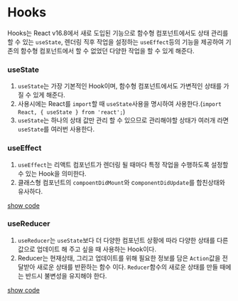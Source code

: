 # Hooks

Hooks는 React v16.8에서 새로 도입된 기능으로 함수형 컴포넌트에서도 상태 관리를 할 수 있는 `useState`, 렌더링 직후 작업을 설정하는 `useEffect`등의 기능을 제공하여 기존의 함수형 컴포넌트에서 할 수 없었던 다양한 작업을 할 수 있게 해준다.

### useState

1. `useState`는 가장 기본적인 Hook이며, 함수형 컴포넌트에서도 가변적인 상태를 가질 수 있게 해준다.
2. 사용시에는 React를 `import`할 때 `useState`사용을 명시하여 사용한다.(`import React, { useState } from 'react';`)
3. `useState`는 하나의 상태 값만 관리 할 수 있으므로 관리해야할 상태가 여러개 라면 `useState`를 여러번 사용한다.

### useEffect

1. `useEffect`는 리액트 컴포넌트가 렌더링 될 때마다 특정 작업을 수행하도록 설정할 수 있는 Hook을 의미한다.
2. 클래스형 컴포넌트의 `compoentDidMount`와 c`omponentDidUpdate`를 합친상태와 유사하다.

[show code](https://github.com/MristerWing/PrivateProject/blob/master/8.Javascript/reactExam/hooks-tutorial/src/info/Info.js)

### useReducer

1. `useReducer`는 `useState`보다 더 다양한 컴포넌트 상황에 따라 다양한 상태를 다른 값으로 업데이트 해 주고 싶을 때 사용하는 Hook이다.
2. Reducer는 현재상태, 그리고 업데이트를 위해 필요한 정보를 담은 `Action`값을 전달받아 새로운 상태를 반환하는 함수 이다. `Reducer`함수의 새로운 상태를 만들 때에는 반드시 불변성을 유지해야 한다.

[show code](https://github.com/MristerWing/PrivateProject/blob/master/8.Javascript/reactExam/hooks-tutorial/src/Counter/Counter.js)
